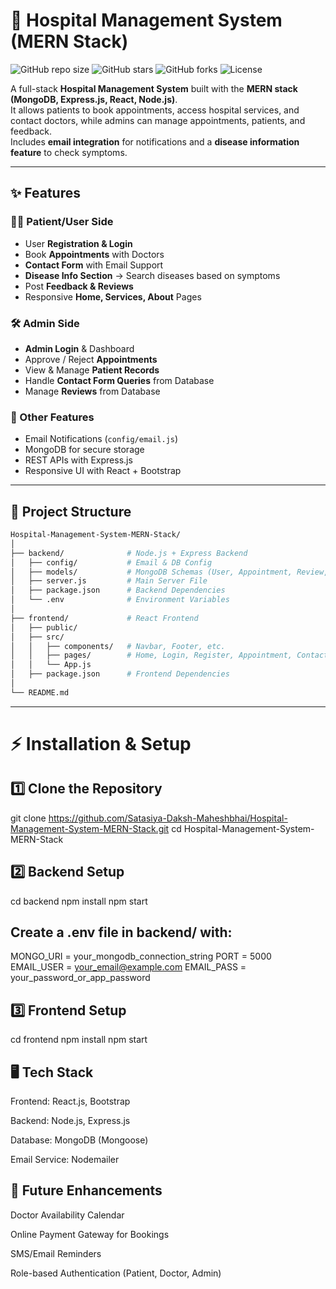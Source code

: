 # 🏥 Hospital Management System (MERN Stack)

![GitHub repo size](https://img.shields.io/github/repo-size/Satasiya-Daksh-Maheshbhai/Hospital-Management-System-MERN-Stack)
![GitHub stars](https://img.shields.io/github/stars/Satasiya-Daksh-Maheshbhai/Hospital-Management-System-MERN-Stack?style=social)
![GitHub forks](https://img.shields.io/github/forks/Satasiya-Daksh-Maheshbhai/Hospital-Management-System-MERN-Stack?style=social)
![License](https://img.shields.io/badge/license-MIT-blue)

A full-stack **Hospital Management System** built with the **MERN stack (MongoDB, Express.js, React, Node.js)**.  
It allows patients to book appointments, access hospital services, and contact doctors, while admins can manage appointments, patients, and feedback.  
Includes **email integration** for notifications and a **disease information feature** to check symptoms.

---

## ✨ Features

### 👩‍⚕️ Patient/User Side
- User **Registration & Login**
- Book **Appointments** with Doctors
- **Contact Form** with Email Support
- **Disease Info Section** → Search diseases based on symptoms
- Post **Feedback & Reviews**
- Responsive **Home, Services, About** Pages

### 🛠️ Admin Side
- **Admin Login** & Dashboard
- Approve / Reject **Appointments**
- View & Manage **Patient Records**
- Handle **Contact Form Queries** from Database
- Manage **Reviews** from Database

### 📧 Other Features
- Email Notifications (`config/email.js`)
- MongoDB for secure storage
- REST APIs with Express.js
- Responsive UI with React + Bootstrap

---

## 📂 Project Structure

```bash
Hospital-Management-System-MERN-Stack/
│
├── backend/              # Node.js + Express Backend
│   ├── config/           # Email & DB Config
│   ├── models/           # MongoDB Schemas (User, Appointment, Review, ContactUs)
│   ├── server.js         # Main Server File
│   ├── package.json      # Backend Dependencies
│   └── .env              # Environment Variables
│
├── frontend/             # React Frontend
│   ├── public/           
│   ├── src/              
│   │   ├── components/   # Navbar, Footer, etc.
│   │   ├── pages/        # Home, Login, Register, Appointment, Contact
│   │   └── App.js
│   ├── package.json      # Frontend Dependencies
│
└── README.md

```

---

# ⚡ Installation & Setup
## 1️⃣ Clone the Repository
git clone https://github.com/Satasiya-Daksh-Maheshbhai/Hospital-Management-System-MERN-Stack.git
cd Hospital-Management-System-MERN-Stack

## 2️⃣ Backend Setup
cd backend
npm install
npm start

## Create a .env file in backend/ with:

MONGO_URI = your_mongodb_connection_string
PORT = 5000
EMAIL_USER = your_email@example.com
EMAIL_PASS = your_password_or_app_password

## 3️⃣ Frontend Setup
cd frontend
npm install
npm start


## 🖥️ Tech Stack

Frontend: React.js, Bootstrap

Backend: Node.js, Express.js

Database: MongoDB (Mongoose)

Email Service: Nodemailer

## 🚀 Future Enhancements

Doctor Availability Calendar

Online Payment Gateway for Bookings

SMS/Email Reminders

Role-based Authentication (Patient, Doctor, Admin)

